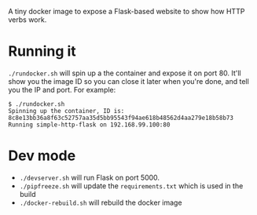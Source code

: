 A tiny docker image to expose a Flask-based website to show how HTTP verbs work.

# Running it

`./rundocker.sh` will spin up a the container and expose it on port 80. It'll show you the image ID so you can close it later when you're done, and tell you the IP and port. For example:

    $ ./rundocker.sh 
    Spinning up the container, ID is: 8c8e13bb36a8f63c52757aa35d5bb95543f94ae618b48562d4aa279e18b58b73
    Running simple-http-flask on 192.168.99.100:80

# Dev mode

 * `./devserver.sh` will run Flask on port 5000.
 * `./pipfreeze.sh` will update the `requirements.txt` which is used in the build
 * `./docker-rebuild.sh` will rebuild the docker image 
